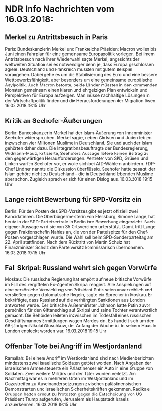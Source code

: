 # NDR Info Nachrichten vom 16.03.2018:


## Merkel zu Antrittsbesuch in Paris
Paris:	Bundeskanzlerin Merkel und Frankreichs Präsident Macron wollen bis Juni einen Fahrplan  für eine gemeinsame Europapolitik vorlegen. Bei ihrem Antrittsbesuch nach ihrer Wiederwahl sagte Merkel, angesichts der weltweiten Situation sei es notwendiger denn je, dass Europa geschlossen agiere. Deutschland und Frankreich müssten mit gutem Beispiel vorangehen. Dabei gehe es um die Stabilisierung des Euro und eine bessere Wettbewerbsfähigkeit, aber besonders um eine gemeinsame europäische Asylpolitik. Auch Macron betonte, beide Länder müssten in den kommenden Monaten gemeinsam einen klaren und ehrgeizigen Plan entwickeln und Perspektiven für Europa aufzeigen. Man müsse nachhaltige Lösungen in der Wirtschaftpolitik finden und die Herausforderungen der Migration lösen. 16.03.2018 19:15 Uhr 

## Kritik an Seehofer-Äußerungen
Berlin:        Bundeskanzlerin Merkel hat der Islam-Äußerung von Innenminister Seehofer widersprochen. Merkel sagte, neben Christen und Juden lebten inzwischen vier Millionen Muslime in Deutschland. Sie und auch der Islam gehörten daher dazu. Die Integrationsbeauftragte der Bundesregierung, Widmann-Mauz, kritisierte, Seehofers Aussage liefere keinen Beitrag zu den gegenwärtigen Herausforderungen. Vertreter von SPD, Grünen und Linken warfen Seehofer vor, er wolle sich bei AfD-Wählern anbiedern. FDP-Chef Lindner nannte die Diskussion überflüssig. Seehofer hatte gesagt, der Islam gehöre nicht zu Deutschland - die in Deutschland lebenden Muslime aber schon. Zugleich sprach er sich für einen Dialog aus. 16.03.2018 19:15 Uhr 

## Lange reicht Bewerbung für SPD-Vorsitz ein
Berlin: Für den Posten des SPD-Vorsitzes gibt es jetzt offiziell zwei Kandidatinnen. Die Oberbürgermeisterin von Flensburg, Simone Lange, hat heute in der SPD-Parteizentrale in Berlin ihre Bewerbung eingereicht. Nach eigener Aussage wird sie von 35 Ortsvereinen unterstützt. Damit tritt Lange gegen Fraktionschefin Nahles an, die von der Parteispitze für den Chef-Posten vorgeschlagen wurde. Die Wahl soll beim SPD-Sonderparteitag am 22. April stattfinden. Nach dem Rücktritt von Martin Schulz hat Finanzminister Scholz den Parteivorsitz kommissarisch übernommen. 16.03.2018 19:15 Uhr 

## Fall Skripal: Russland wehrt sich gegen Vorwürfe
Moskau: Die russische Regierung hat empört auf neue britische Vorwürfe im Fall des vergifteten Ex-Agenten Skripal reagiert. Alle Anspielungen auf eine persönliche Verwicklung von Präsident Putin seien unverzeihlich und verstießen gegen diplomatische Regeln, sagte ein Sprecher in Moskau. Er bekräftigte, dass Russland auf die verhängten Sanktionen aus London antworten werde. Der britische Außenminister Johnson hatte Putin zuvor persönlich für den Giftanschlag auf Skripal und seine Tochter verantwortlich gemacht. Die Behörden leiteten inzwischen im Todesfall eines russischen Geschäftsmannes Ermittlungen wegen Mordes ein. Es handelt sich um den 68-jährigen Nikolai Gluschkow, der Anfang der Woche tot in seinem Haus in London entdeckt worden war. 16.03.2018 19:15 Uhr 

## Offenbar Tote bei Angriff im Westjordanland
Ramallah: Bei einem Angriff im Westjordanland sind nach Medienberichten mindestens zwei israelische Soldaten getötet worden. Nach Angaben der israelischen Armee steuerte ein Palästinenser ein Auto in eine Gruppe von Soldaten. Zwei weitere Militärs und der Täter wurden verletzt. Am Nachmittag war es in mehreren Orten im Westjordanland und im Gazastreifen zu Auseinandersetzungen zwischen palästinensischen Demonstranten und israelischen Sicherheitskräften gekommen. Radikale Gruppen hatten erneut zu Protesten gegen die Entscheidung von US-Präsident Trump aufgerufen, Jerusalem als Hauptstadt Israels anzuerkennen. 16.03.2018 19:15 Uhr 
